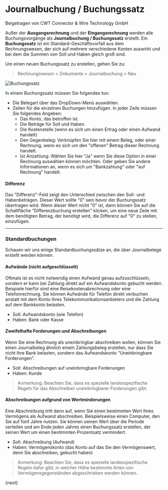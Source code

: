 # Journalbuchung / Buchungssatz
<span class="text-muted contributed-by">Beigetragen von CWT Connector & Wire Technology GmbH</span>

Außer der **Ausgangsrechnung** und der **Eingangsrechnung** werden alle Buchungsvorgänge als **Journalbuchung / Buchungssatz** erstellt. Ein **Buchungssatz** ist ein Standard-Geschäftsvorfall aus dem Rechnungswesen, der sich auf mehrere verschiedene Konten auswirkt und bei dem die Summen von Soll und Haben gleich groß sind.

Um einen neuen Buchungssatz zu erstellen, gehen Sie zu:

> Rechnungswesen > Dokumente > Journalbuchung > Neu

<img class="screenshot" alt="Buchungssatz" src="/assets/erpnext_docs/assets/img/accounts/journal-entry.png">

In einem Buchungssatz müssen Sie folgendes tun:

* Die Belegart über das DropDown-Menü auswählen.
* Zeilen für die einzelnen Buchungen hinzufügen. In jeder Zeile müssen Sie folgendes Angeben:
    * Das Konto, das betroffen ist.
    * Die Beträge für Soll und Haben.
    * Die Kostenstelle (wenn es sich um einen Ertrag oder einen Aufwand handelt)
    * Den Gegenbeleg: Verknüpfen Sie hier mit einem Beleg, oder einer Rechnung, wenn es sich um den "offenen" Betrag dieser Rechnung handelt.
    * Ist Anzahlung: Wählen Sie hier "Ja" wenn Sie diese Option in einer Rechnung auswählen können möchten. Oder geben Sie andere Informationen an, wenn es sich um "Bankzahlung" oder "auf Rechnung" handelt.

#### Differenz

Das "Differenz"-Feld zeigt den Unterschied zwischen den Soll- und Habenbeträgen. Dieser Wert sollte "0" sein bevor der Buchungssatz übertragen wird. Wenn dieser Wert nicht "0" ist, dann können Sie auf die Schaltfläche "Differenzbuchung erstellen" klicken, um eine neue Zeile mit dem benötigten Betrag, der benötigt wird, die Differenz auf "0" zu stellen, einzufügen.

---

### Standardbuchungen

Schauen wir uns einige Standardbuchungssätze an, die über Journalbelege erstellt werden können.

#### Aufwände (nicht aufgeschlüsselt)

Oftmals ist es nicht notwendig einen Aufwand genau aufzuschlüsseln, sondern er kann bei Zahlung direkt auf ein Aufwandskonto gebucht werden. Beispiele hierfür sind eine Reisekostenabrechnung oder eine Telefonrechnung. Sie können Aufwände für Telefon direkt verbuchen anstatt mit dem Konto Ihres Telekommunikationsanbieters und die Zahlung auf dem Bankkonto belasten.

* Soll: Aufwandskonto (wie Telefon)
* Haben: Bank oder Kasse

#### Zweifelhafte Forderungen und Abschreibungen

Wenn Sie eine Rechnung als uneinbringbar abschreiben wollen, können Sie einen Journalbeleg ähnlich einem Zahlungsbeleg erstellen, nur dass Sie nicht Ihre Bank belasten, sondern das Aufwandskonto "Uneinbringbare Forderungen".

* Soll: Abschreibungen auf uneinbringbare Forderungen
* Haben: Kunde

> Anmerkung: Beachten Sie, dass es spezielle landesspezifische Regeln für das Abschreiben uneinbringbarer Forderungen gibt.

#### Abschreibungen aufgrund von Wertminderungen

Eine Abschreibung tritt dann auf, wenn Sie einen bestimmten Wert Ihres Vermögens als Aufwand abschreiben. Beispielsweise einen Computer, den Sie auf fünf Jahre nutzen. Sie können seinen Wert über die Periode verteilen und am Ende jeden Jahres einen Buchungssatz erstellen, der seinen Wert um einen bestimmten Prozentsatz vermindert.

* Soll: Abschreibung (Aufwand)
* Haben: Vermögenskonto (das Konto auf das Sie den Vermögenswert, denn Sie abschreiben, gebucht haben)

> Anmerkung: Beachten Sie, dass es spezielle landesspezifische Regeln dafür gibt, in welcher Höhe bestimmte Arten von Vermögensgegenständen abgeschrieben werden können.

{next}
